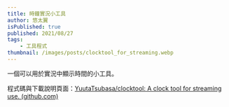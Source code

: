 ```yaml
---
title: 時鐘實況小工具
author: 悠太翼
isPublished: true
published: 2021/08/27
tags:
    - 工具程式
thumbnail: /images/posts/clocktool_for_streaming.webp
---
```

一個可以用於實況中顯示時間的小工具。

程式碼與下載說明頁面：[YuutaTsubasa/clocktool: A clock tool for streaming use. (github.com)](https://github.com/YuutaTsubasa/clocktool)